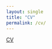 ```yaml
---
layout: single
title: "CV"
permalink: /cv/
---
```


[CV](https://jamesjang26.github.io/assets/cv/DongsukJang-CV.pdf)
